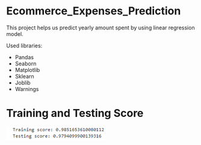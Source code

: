 # Ecommerce_Expenses_Prediction
This project helps us predict yearly amount spent by using linear regression model.

Used libraries:
- Pandas
- Seaborn
- Matplotlib
- Sklearn
- Joblib
- Warnings

# Training and Testing Score
<img src="images/Scores.png" alt="Training and Testing Score">



